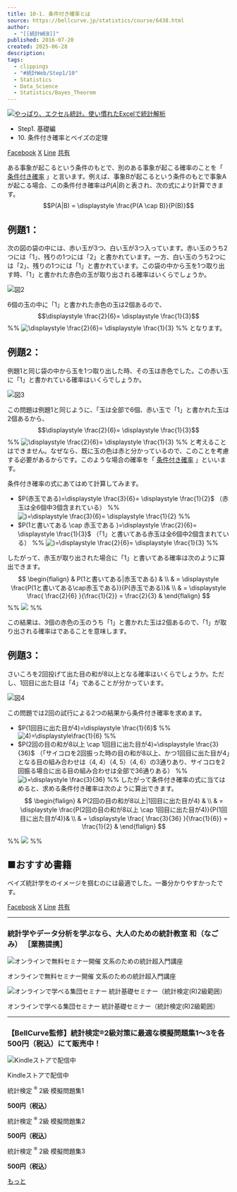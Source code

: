 ```yaml
---
title: 10-1. 条件付き確率とは
source: https://bellcurve.jp/statistics/course/6438.html
author:
  - "[[統計WEB]]"
published: 2016-07-20
created: 2025-06-28
description: 
tags:
  - clippings
  - "#統計Web/Step1/10"
  - Statistics
  - Data_Science
  - Statistics/Bayes_Theorem
---
```

[![やっぱり、エクセル統計。使い慣れたExcelで統計解析](https://bellcurve.jp/statistics/wp-content/uploads/2024/09/statistics01-b_ver3.png "やっぱり、エクセル統計。使い慣れたExcelで統計解析")](https://bellcurve.jp/ex/)

- Step1. 基礎編
- 10\. 条件付き確率とベイズの定理

[Facebook](https://bellcurve.jp/#facebook "Facebook") [X](https://bellcurve.jp/#x "X") [Line](https://bellcurve.jp/#line "Line") [共有](https://www.addtoany.com/share#url=https%3A%2F%2Fbellcurve.jp%2Fstatistics%2Fcourse%2F6438.html&title=10-1.%20%E6%9D%A1%E4%BB%B6%E4%BB%98%E3%81%8D%E7%A2%BA%E7%8E%87%E3%81%A8%E3%81%AF)

ある事象が起こるという条件のもとで、別のある事象が起こる確率のことを「 [条件付き確率](https://bellcurve.jp/statistics/glossary/2000.html) 」と言います。例えば、事象Bが起こるという条件のもとで事象Aが起こる場合、この条件付き確率は$P(A|B)$と表され、次の式により計算できます。
$$P(A|B) = \displaystyle \frac{P(A \cap B)}{P(B)}$$

<!--![ P(A|B) = \displaystyle \frac{P(A \cap B)}{P(B)} ](https://bellcurve.jp/statistics/wp-content/ql-cache/quicklatex.com-343fe49ffb07c3f2f34c461d4f528024_l3.svg "Rendered by QuickLaTeX.com") -->

## 例題1：

次の図の袋の中には、赤い玉が3つ、白い玉が3つ入っています。赤い玉のうち2つには「1」、残りの1つには「2」と書かれています。一方、白い玉のうち2つには「2」、残りの1つには「1」と書かれています。この袋の中から玉を1つ取り出す時、「1」と書かれた赤色の玉が取り出される確率はいくらでしょうか。

![図2](https://bellcurve.jp/statistics/wp-content/uploads/2016/07/2b530e80c7d0de90885e285c5d798063-5.png)

6個の玉の中に「1」と書かれた赤色の玉は2個あるので、 
$$\displaystyle \frac{2}{6}= \displaystyle \frac{1}{3}$$
%% ![\displaystyle \frac{2}{6}= \displaystyle \frac{1}{3}](https://bellcurve.jp/statistics/wp-content/ql-cache/quicklatex.com-c9fc9ae66780fef50c4f388e3d516a65_l3.svg "Rendered by QuickLaTeX.com") %% となります。

## 例題2：

例題1と同じ袋の中から玉を1つ取り出した時、その玉は赤色でした。この赤い玉に「1」と書かれている確率はいくらでしょうか。

![図3](https://bellcurve.jp/statistics/wp-content/uploads/2016/07/c8856789ec11ab8b1013037cef6929f9-4.png)

この問題は例題1と同じように、「玉は全部で6個、赤い玉で「1」と書かれた玉は2個あるから、 
$$\displaystyle \frac{2}{6}= \displaystyle \frac{1}{3}$$
%% ![\displaystyle \frac{2}{6}= \displaystyle \frac{1}{3}](https://bellcurve.jp/statistics/wp-content/ql-cache/quicklatex.com-c9fc9ae66780fef50c4f388e3d516a65_l3.svg "Rendered by QuickLaTeX.com") %% と考えることはできません。なぜなら、既に玉の色は赤と分かっているので、このことを考慮する必要があるからです。このような場合の確率を「 [条件付き確率](https://bellcurve.jp/statistics/glossary/2000.html) 」といいます。

条件付き確率の式にあてはめて計算してみます。

- $P(赤玉である)=\displaystyle \frac{3}{6}= \displaystyle \frac{1}{2}$ 
	（赤玉は全6個中3個含まれている）
	%% ![)=\displaystyle \frac{3}{6}= \displaystyle \frac{1}{2}](https://bellcurve.jp/statistics/wp-content/ql-cache/quicklatex.com-b7f517e7ee9c55e7cc178ac96c95ea88_l3.svg "Rendered by QuickLaTeX.com") %% 　　
- $P(1と書いてある \cap 赤玉である )=\displaystyle \frac{2}{6}= \displaystyle \frac{1}{3}$
	（「1」と書いてある赤玉は全6個中2個含まれている）
	%% ![)=\displaystyle \frac{2}{6}= \displaystyle \frac{1}{3}](https://bellcurve.jp/statistics/wp-content/ql-cache/quicklatex.com-9331ed3eb791dd70b12766ce1a048f29_l3.svg "Rendered by QuickLaTeX.com") %%

したがって、赤玉が取り出された場合に「1」と書いてある確率は次のように算出できます。
$$
\begin{flalign}
& P(1と書いてある|赤玉である) & \\
& = \displaystyle \frac{P(1と書いてある\cap赤玉である)}{P(赤玉である)}& \\
& = \displaystyle \frac{ \frac{2}{6} }{\frac{1}{2}} = \frac{2}{3} &
\end{flalign}
$$
%% ![](https://bellcurve.jp/statistics/wp-content/uploads/2016/05/10-1_1.png) %%

この結果は、3個の赤色の玉のうち「1」と書かれた玉は2個あるので、「1」が取り出される確率はであることを意味します。

## 例題3：

さいころを2回投げて出た目の和が8以上となる確率はいくらでしょうか。ただし、1回目に出た目は「4」であることが分かっています。

![図4](https://bellcurve.jp/statistics/wp-content/uploads/2016/07/3a4f695a458cb0ac0aceaa2eb13ac2dd-2.png)

この問題では2回の試行による2つの結果から条件付き確率を求めます。

- $P(1回目に出た目が4)=\displaystyle \frac{1}{6}$ 
	%% ![4)=\displaystyle\frac{1}{6}](https://bellcurve.jp/statistics/wp-content/ql-cache/quicklatex.com-770fc509a46446ca18952fa2e3a8efd7_l3.svg "Rendered by QuickLaTeX.com") %%
- $P(2回の目の和が8以上 \cap 1回目に出た目が4)=\displaystyle \frac{3}{36}$ 
	（「サイコロを2回振った時の目の和が8以上、かつ1回目に出た目が4」となる目の組み合わせは（4, 4）（4, 5）（4, 6）の3通りあり、サイコロを2回振る場合に出る目の組み合わせは全部で36通りある）
%% 	![)=\displaystyle \frac{3}{36}](https://bellcurve.jp/statistics/wp-content/ql-cache/quicklatex.com-86fdfed6ea687c76c18bea6bf42e9d91_l3.svg "Rendered by QuickLaTeX.com") 
 %%
したがって条件付き確率の式に当てはめると、求める条件付き確率は次のように算出できます。
$$
\begin{flalign}
& P(2回の目の和が8以上|1回目に出た目が4) & \\
& = \displaystyle \frac{P(2回の目の和が8以上 \cap 1回目に出た目が4)}{P(1回目に出た目が4)}& \\
& = \displaystyle \frac{ \frac{3}{36} }{\frac{1}{6}} = \frac{1}{2} &
\end{flalign}
$$

%% ![](https://bellcurve.jp/statistics/wp-content/uploads/2016/05/10-1_2.png) %%

## ■おすすめ書籍

ベイズ統計学をのイメージを掴むのには最適でした。一番分かりやすかったです。

[Facebook](https://bellcurve.jp/#facebook "Facebook") [X](https://bellcurve.jp/#x "X") [Line](https://bellcurve.jp/#line "Line") [共有](https://www.addtoany.com/share#url=https%3A%2F%2Fbellcurve.jp%2Fstatistics%2Fcourse%2F6438.html&title=10-1.%20%E6%9D%A1%E4%BB%B6%E4%BB%98%E3%81%8D%E7%A2%BA%E7%8E%87%E3%81%A8%E3%81%AF)

---

### 統計学やデータ分析を学ぶなら、大人のための統計教室 和（なごみ） ［業務提携］

![オンラインで無料セミナー開催 文系のための統計超入門講座](https://bellcurve.jp/statistics/wp-content/uploads/2025/05/toukeicyounyumon.png)

オンラインで無料セミナー開催 文系のための統計超入門講座

![オンラインで学べる集団セミナー 統計基礎セミナー（統計検定(R)2級範囲）](https://bellcurve.jp/statistics/wp-content/uploads/2025/05/toukeikiso.png)

オンラインで学べる集団セミナー 統計基礎セミナー（統計検定(R)2級範囲）

---

### 【BellCurve監修】統計検定®2級対策に最適な模擬問題集1～3を各500円（税込）にて販売中！

![Kindleストアで配信中](https://bellcurve.jp/statistics/wp-content/uploads/2018/07/bnr_kindle.png)

Kindleストアで配信中

統計検定 <sup>®</sup> 2級 模擬問題集1

**500円（税込）**  

統計検定 <sup>®</sup> 2級 模擬問題集2

**500円（税込）**  

統計検定 <sup>®</sup> 2級 模擬問題集3

**500円（税込）**  

[もっと](https://bellcurve.jp/statistics/course/#addtoany "すべてを表示")